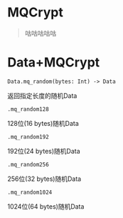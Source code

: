 # MQCrypt

> 咕咕咕咕咕
> 


# Data+MQCrypt

```
Data.mq_random(bytes: Int) -> Data
```

返回指定长度的随机Data

```
.mq_random128
```

128位(16 bytes)随机Data

```
.mq_random192
```

192位(24 bytes)随机Data

```
.mq_random256
```

256位(32 bytes)随机Data

```
.mq_random1024
```

1024位(64 bytes)随机Data